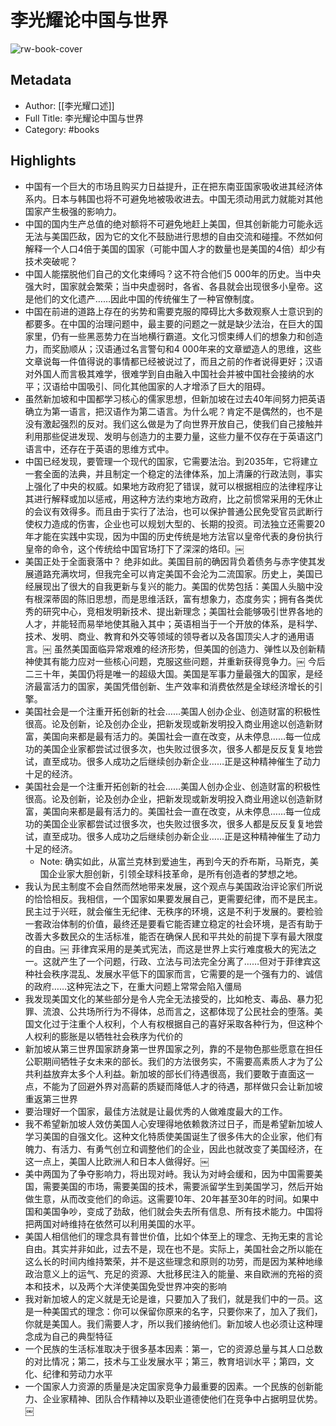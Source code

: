 # 李光耀论中国与世界

![rw-book-cover](https://cdn.weread.qq.com/weread/cover/49/YueWen_277542/s_YueWen_277542.jpg)

## Metadata
- Author: [[李光耀口述]]
- Full Title: 李光耀论中国与世界
- Category: #books

## Highlights
- 中国有一个巨大的市场且购买力日益提升，正在把东南亚国家吸收进其经济体系内。日本与韩国也将不可避免地被吸收进去。中国无须动用武力就能对其他国家产生极强的影响力。
- 中国的国内生产总值的绝对额将不可避免地赶上美国，但其创新能力可能永远无法与美国匹敌，因为它的文化不鼓励进行思想的自由交流和碰撞。不然如何解释一个人口4倍于美国的国家（可能中国人才的数量也是美国的4倍）却少有技术突破呢？
- 中国人能摆脱他们自己的文化束缚吗？这不符合他们5 000年的历史。当中央强大时，国家就会繁荣；当中央虚弱时，各省、各县就会出现很多小皇帝。这是他们的文化遗产……因此中国的传统催生了一种官僚制度。
- 中国在前进的道路上存在的劣势和需要克服的障碍比大多数观察人士意识到的都要多。在中国的治理问题中，最主要的问题之一就是缺少法治，在巨大的国家里，仍有一些黑恶势力在当地横行霸道。文化习惯束缚人们的想象力和创造力，而奖励顺从；汉语通过名言警句和4 000年来的文章塑造人的思维，这些文章说每一件值得说的事情都已经被说过了，而且之前的作者说得更好；汉语对外国人而言极其难学，很难学到自由融入中国社会并被中国社会接纳的水平；汉语给中国吸引、同化其他国家的人才增添了巨大的阻碍。
- 虽然新加坡和中国都学习核心的儒家思想，但新加坡在过去40年间努力把英语确立为第一语言，把汉语作为第二语言。为什么呢？肯定不是偶然的，也不是没有激起强烈的反对。我们这么做是为了向世界开放自己，使我们自己接触并利用那些促进发现、发明与创造力的主要力量，这些力量不仅存在于英语这门语言中，还存在于英语的思维方式中。
- 中国已经发现，要管理一个现代的国家，它需要法治。到2035年，它将建立一套全面的法典，并且制定一个稳定的法律体系，加上清廉的行政法则，事实上强化了中央的权威。如果地方政府犯了错误，就可以根据相应的法律程序让其进行解释或加以惩戒，用这种方法约束地方政府，比之前惯常采用的无休止的会议有效得多。而且由于实行了法治，也可以保护普通公民免受官员武断行使权力造成的伤害，企业也可以规划大型的、长期的投资。司法独立还需要20年才能在实践中实现，因为中国的历史传统是地方法官以皇帝代表的身份执行皇帝的命令，这个传统给中国官场打下了深深的烙印。￼
- 美国正处于全面衰落中？
  绝非如此。美国目前的确因背负着债务与赤字使其发展道路充满坎坷，但我完全可以肯定美国不会沦为二流国家。历史上，美国已经展现出了很大的自我更新与复兴的能力。美国的优势包括：美国人头脑中没有根深蒂固的陈旧思想，而是思维活跃，富有想象力，态度务实；拥有各类优秀的研究中心，竞相发明新技术、提出新理念；美国社会能够吸引世界各地的人才，并能轻而易举地使其融入其中；英语相当于一个开放的体系，是科学、技术、发明、商业、教育和外交等领域的领导者以及各国顶尖人才的通用语言。￼
  虽然美国面临异常艰难的经济形势，但美国的创造力、弹性以及创新精神使其有能力应对一些核心问题，克服这些问题，并重新获得竞争力。￼
  今后二三十年，美国仍将是唯一的超级大国。美国是军事力量最强大的国家，是经济最富活力的国家，美国凭借创新、生产效率和消费依然是全球经济增长的引擎。
- 美国社会是一个注重开拓创新的社会……美国人创办企业、创造财富的积极性很高。论及创新，论及创办企业，把新发现或新发明投入商业用途以创造新财富，美国向来都是最有活力的。美国社会一直在改变，从未停息……每一位成功的美国企业家都尝试过很多次，也失败过很多次，很多人都是反反复复地尝试，直至成功。很多人成功之后继续创办新企业……正是这种精神催生了动力十足的经济。
- 美国社会是一个注重开拓创新的社会……美国人创办企业、创造财富的积极性很高。论及创新，论及创办企业，把新发现或新发明投入商业用途以创造新财富，美国向来都是最有活力的。美国社会一直在改变，从未停息……每一位成功的美国企业家都尝试过很多次，也失败过很多次，很多人都是反反复复地尝试，直至成功。很多人成功之后继续创办新企业……正是这种精神催生了动力十足的经济。
    - Note: 确实如此，从富兰克林到爱迪生，再到今天的乔布斯，马斯克，美国企业家大胆创新，引领全球科技革命，是所有创造者的梦想之地。
- 我认为民主制度不会自然而然地带来发展，这个观点与美国政治评论家们所说的恰恰相反。我相信，一个国家如果要发展自己，更需要纪律，而不是民主。民主过于兴旺，就会催生无纪律、无秩序的环境，这是不利于发展的。要检验一套政治体制的价值，最终还是要看它能否建立稳定的社会环境，是否有助于改善大多数民众的生活标准，能否在确保人民和平共处的前提下享有最大限度的自由。￼
  菲律宾采用的是美式宪法，而这是世界上实行难度极大的宪法之一。这就产生了一个问题，行政、立法与司法完全分离了……但对于菲律宾这种社会秩序混乱、发展水平低下的国家而言，它需要的是一个强有力的、诚信的政府……这种宪法之下，在重大问题上常常会陷入僵局
- 我发现美国文化的某些部分是令人完全无法接受的，比如枪支、毒品、暴力犯罪、流浪、公共场所行为不得体，总而言之，这都体现了公民社会的堕落。美国文化过于注重个人权利，个人有权根据自己的喜好采取各种行为，但这种个人权利的膨胀是以牺牲社会秩序为代价的
- 新加坡从第三世界国家跻身第一世界国家之列，靠的不是物色那些愿意在担任公职期间牺牲子女未来的部长。我们的方法很务实，不需要高素质人才为了公共利益放弃太多个人利益。新加坡的部长们待遇很高，我们要敢于直面这一点，不能为了回避外界对高薪的质疑而降低人才的待遇，那样做只会让新加坡重返第三世界
- 要治理好一个国家，最佳方法就是让最优秀的人做难度最大的工作。
- 我不希望新加坡人效仿美国人心安理得地依赖救济过日子，而是希望新加坡人学习美国的自强文化。这种文化特质使美国诞生了很多伟大的企业家，他们有魄力、有活力、有勇气创立和调整他们的企业，因此也就改变了美国经济，在这一点上，美国人比欧洲人和日本人做得好。￼
- 美中两国为了争夺影响力，将出现对峙。我认为对峙会缓和，因为中国需要美国，需要美国的市场，需要美国的技术，需要派留学生到美国学习，然后开始做生意，从而改变他们的命运。这需要10年、20年甚至30年的时间。如果中国和美国争吵，变成了劲敌，他们就会失去所有信息、所有技术能力。中国将把两国对峙维持在依然可以利用美国的水平。
- 美国人相信他们的理念具有普世价值，比如个体至上的理念、无拘无束的言论自由。其实并非如此，过去不是，现在也不是。实际上，美国社会之所以能在这么长的时间内维持繁荣，并不是这些理念和原则的功劳，而是因为某种地缘政治意义上的运气、充足的资源、大批移民注入的能量、来自欧洲的充裕的资本和技术，以及两个大洋使美国免受世界冲突的影响
- 我对新加坡人的定义就是无论是谁，只要加入了我们，就是我们中的一员。这是一种美国式的理念：你可以保留你原来的名字，只要你来了，加入了我们，你就是美国人。我们需要人才，所以我们接纳他们。新加坡人也必须让这种理念成为自己的典型特征
- 一个民族的生活标准取决于很多基本因素：第一，它的资源总量与其人口总数的对比情况；第二，技术与工业发展水平；第三，教育培训水平；第四，文化、纪律和劳动力水平
- 一个国家人力资源的质量是决定国家竞争力最重要的因素。一个民族的创新能力、企业家精神、团队合作精神以及职业道德使他们在竞争中占据明显优势。￼
